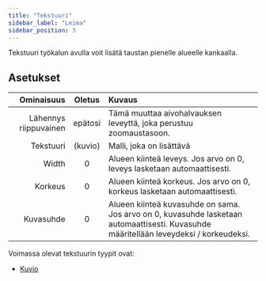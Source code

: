 ```yaml
---
title: "Tekstuuri"
sidebar_label: "Leima"
sidebar_position: 3
---
```


Tekstuuri työkalun avulla voit lisätä taustan pienelle alueelle kankaalla.

## Asetukset

|            Ominaisuus | Oletus  | Kuvaus                                                                                                                                 |
| ---------------------:|:-------:|:-------------------------------------------------------------------------------------------------------------------------------------- |
| Lähennys riippuvainen | epätosi | Tämä muuttaa aivohalvauksen leveyttä, joka perustuu zoomaustasoon.                                                                     |
|             Tekstuuri | (kuvio) | Malli, joka on lisättävä                                                                                                               |
|                 Width |    0    | Alueen kiinteä leveys. Jos arvo on 0, leveys lasketaan automaattisesti.                                                                |
|               Korkeus |    0    | Alueen kiinteä korkeus. Jos arvo on 0, korkeus lasketaan automaattisesti.                                                              |
|             Kuvasuhde |    0    | Alueen kiinteä kuvasuhde on sama. Jos arvo on 0, kuvasuhde lasketaan automaattisesti. Kuvasuhde määritellään leveydeksi / korkeudeksi. |

Voimassa olevat tekstuurin tyypit ovat:

* [Kuvio](../background#pattern)
